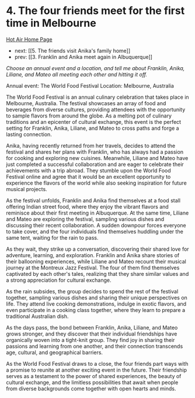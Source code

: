 # 4. The four friends meet for the first time in Melbourne

[Hot Air Home Page](https://hotair.peterkaminski.wiki/) 
 
 - next: [[5. The friends visit Anika's family home]] 
 - prev: [[3. Franklin and Anika meet again in Albuquerque]]

_Choose an annual event and a location, and tell me about Franklin, Anika, Liliane, and Mateo all meeting each other and hitting it off._

Annual event: The World Food Festival
Location: Melbourne, Australia

The World Food Festival is an annual culinary celebration that takes place in Melbourne, Australia. The festival showcases an array of food and beverages from diverse cultures, providing attendees with the opportunity to sample flavors from around the globe. As a melting pot of culinary traditions and an epicenter of cultural exchange, this event is the perfect setting for Franklin, Anika, Liliane, and Mateo to cross paths and forge a lasting connection.

Anika, having recently returned from her travels, decides to attend the festival and shares her plans with Franklin, who has always had a passion for cooking and exploring new cuisines. Meanwhile, Liliane and Mateo have just completed a successful collaboration and are eager to celebrate their achievements with a trip abroad. They stumble upon the World Food Festival online and agree that it would be an excellent opportunity to experience the flavors of the world while also seeking inspiration for future musical projects.

As the festival unfolds, Franklin and Anika find themselves at a food stall offering Indian street food, where they enjoy the vibrant flavors and reminisce about their first meeting in Albuquerque. At the same time, Liliane and Mateo are exploring the festival, sampling various dishes and discussing their recent collaboration. A sudden downpour forces everyone to take cover, and the four individuals find themselves huddling under the same tent, waiting for the rain to pass.

As they wait, they strike up a conversation, discovering their shared love for adventure, learning, and exploration. Franklin and Anika share stories of their ballooning experiences, while Liliane and Mateo recount their musical journey at the Montreux Jazz Festival. The four of them find themselves captivated by each other's tales, realizing that they share similar values and a strong appreciation for cultural exchange.

As the rain subsides, the group decides to spend the rest of the festival together, sampling various dishes and sharing their unique perspectives on life. They attend live cooking demonstrations, indulge in exotic flavors, and even participate in a cooking class together, where they learn to prepare a traditional Australian dish.

As the days pass, the bond between Franklin, Anika, Liliane, and Mateo grows stronger, and they discover that their individual friendships have organically woven into a tight-knit group. They find joy in sharing their passions and learning from one another, and their connection transcends age, cultural, and geographical barriers.

As the World Food Festival draws to a close, the four friends part ways with a promise to reunite at another exciting event in the future. Their friendship serves as a testament to the power of shared experiences, the beauty of cultural exchange, and the limitless possibilities that await when people from diverse backgrounds come together with open hearts and minds.


